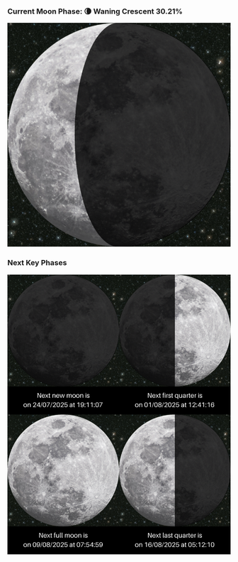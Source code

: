 ### Current Moon Phase: 🌘 Waning Crescent 30.21%
![Moon Phase](moonphase.png)
### Next Key Phases
![Gallery](gallery.png)